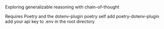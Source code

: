 Exploring generalizable reasoning with chain-of-thought


Requires Poetry and the dotenv-plugin
poetry self add poetry-dotenv-plugin
add your api key to .env in the root directory
